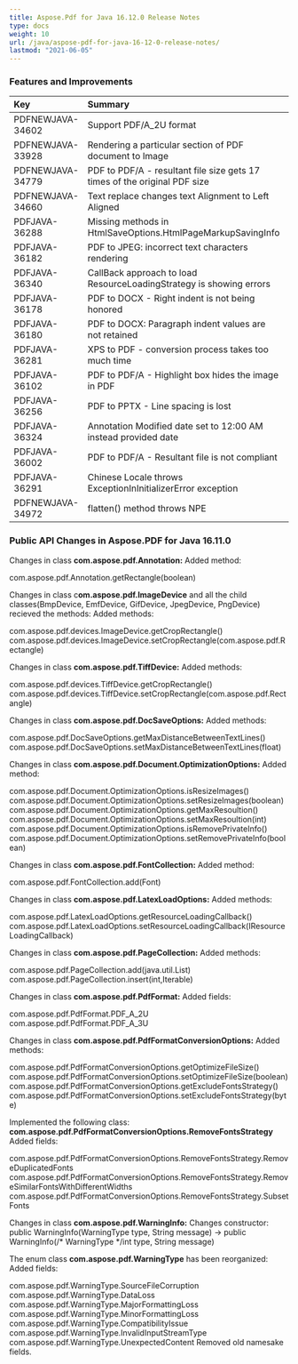 ```yaml
---
title: Aspose.Pdf for Java 16.12.0 Release Notes
type: docs
weight: 10
url: /java/aspose-pdf-for-java-16-12-0-release-notes/
lastmod: "2021-06-05"
---
```


### **Features and Improvements**

|**Key**|**Summary**|**Category**|
| :- | :- | :- |
|PDFNEWJAVA-34602|Support PDF/A_2U format|New Feature|
|PDFNEWJAVA-33928|Rendering a particular section of PDF document to Image|New Feature|
|PDFNEWJAVA-34779|PDF to PDF/A - resultant file size gets 17 times of the original PDF size|Bug|
|PDFNEWJAVA-34660|Text replace changes text Alignment to Left Aligned|Bug|
|PDFJAVA-36288|Missing methods in HtmlSaveOptions.HtmlPageMarkupSavingInfo|Bug|
|PDFJAVA-36182|PDF to JPEG: incorrect text characters rendering|Bug|
|PDFJAVA-36340|CallBack approach to load ResourceLoadingStrategy is showing errors|Bug|
|PDFJAVA-36178|PDF to DOCX - Right indent is not being honored|Bug|
|PDFJAVA-36180|PDF to DOCX: Paragraph indent values are not retained|Bug|
|PDFJAVA-36281|XPS to PDF - conversion process takes too much time|Bug|
|PDFJAVA-36102|PDF to PDF/A - Highlight box hides the image in PDF|Bug|
|PDFJAVA-36256|PDF to PPTX - Line spacing is lost|Bug|
|PDFJAVA-36324|Annotation Modified date set to 12:00 AM instead provided date|Bug|
|PDFJAVA-36002|PDF to PDF/A - Resultant file is not compliant|Bug|
|PDFJAVA-36291|Chinese Locale throws ExceptionInInitializerError exception|Bug|
|PDFNEWJAVA-34972|flatten() method throws NPE|Bug|
### **Public API Changes in Aspose.PDF for Java 16.11.0**
Changes in class **com.aspose.pdf.Annotation:**
Added method:

com.aspose.pdf.Annotation.getRectangle(boolean)

Changes in class c**om.aspose.pdf.ImageDevice** and all the child classes(BmpDevice, EmfDevice, GifDevice, JpegDevice, PngDevice) recieved the methods:
Added methods:

com.aspose.pdf.devices.ImageDevice.getCropRectangle()
com.aspose.pdf.devices.ImageDevice.setCropRectangle(com.aspose.pdf.Rectangle)

Changes in class **com.aspose.pdf.TiffDevice:**
Added methods:

com.aspose.pdf.devices.TiffDevice.getCropRectangle()
com.aspose.pdf.devices.TiffDevice.setCropRectangle(com.aspose.pdf.Rectangle)

Changes in class **com.aspose.pdf.DocSaveOptions:**
Added methods:

com.aspose.pdf.DocSaveOptions.getMaxDistanceBetweenTextLines()
com.aspose.pdf.DocSaveOptions.setMaxDistanceBetweenTextLines(float)

Changes in class **com.aspose.pdf.Document.OptimizationOptions:**
Added method:

com.aspose.pdf.Document.OptimizationOptions.isResizeImages()
com.aspose.pdf.Document.OptimizationOptions.setResizeImages(boolean)
com.aspose.pdf.Document.OptimizationOptions.getMaxResoultion()
com.aspose.pdf.Document.OptimizationOptions.setMaxResoultion(int)
com.aspose.pdf.Document.OptimizationOptions.isRemovePrivateInfo()
com.aspose.pdf.Document.OptimizationOptions.setRemovePrivateInfo(boolean)

Changes in class **com.aspose.pdf.FontCollection:**
Added method:

com.aspose.pdf.FontCollection.add(Font)

Changes in class **com.aspose.pdf.LatexLoadOptions:**
Added methods:

com.aspose.pdf.LatexLoadOptions.getResourceLoadingCallback()
com.aspose.pdf.LatexLoadOptions.setResourceLoadingCallback(IResourceLoadingCallback)

Changes in class **com.aspose.pdf.PageCollection:**
Added methods:

com.aspose.pdf.PageCollection.add(java.util.List<Page>)
com.aspose.pdf.PageCollection.insert(int,Iterable<Page>)

Changes in class **com.aspose.pdf.PdfFormat:**
Added fields:

com.aspose.pdf.PdfFormat.PDF_A_2U
com.aspose.pdf.PdfFormat.PDF_A_3U

Changes in class **com.aspose.pdf.PdfFormatConversionOptions:**
Added methods:

com.aspose.pdf.PdfFormatConversionOptions.getOptimizeFileSize()
com.aspose.pdf.PdfFormatConversionOptions.setOptimizeFileSize(boolean)
com.aspose.pdf.PdfFormatConversionOptions.getExcludeFontsStrategy()
com.aspose.pdf.PdfFormatConversionOptions.setExcludeFontsStrategy(byte)

Implemented the following class: **com.aspose.pdf.PdfFormatConversionOptions.RemoveFontsStrategy**
Added fields:

com.aspose.pdf.PdfFormatConversionOptions.RemoveFontsStrategy.RemoveDuplicatedFonts
com.aspose.pdf.PdfFormatConversionOptions.RemoveFontsStrategy.RemoveSimilarFontsWithDifferentWidths
com.aspose.pdf.PdfFormatConversionOptions.RemoveFontsStrategy.SubsetFonts

Changes in class **com.aspose.pdf.WarningInfo:**
Changes constructor: public WarningInfo(WarningType type, String message) -> public WarningInfo(/* WarningType */int type, String message)

The enum class **com.aspose.pdf.WarningType** has been reorganized:
Added fields: 

com.aspose.pdf.WarningType.SourceFileCorruption
com.aspose.pdf.WarningType.DataLoss
com.aspose.pdf.WarningType.MajorFormattingLoss
com.aspose.pdf.WarningType.MinorFormattingLoss
com.aspose.pdf.WarningType.CompatibilityIssue
com.aspose.pdf.WarningType.InvalidInputStreamType
com.aspose.pdf.WarningType.UnexpectedContent
Removed old namesake fields.
